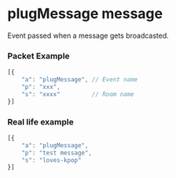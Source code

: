 # plugMessage message

Event passed when a message gets broadcasted.

### Packet Example

```js
[{
    "a": "plugMessage", // Event name
    "p": "xxx",
    "s": "xxxx"         // Room name
}]
```
### Real life example
```js
[{
    "a": "plugMessage",
    "p": "test message",
    "s": "loves-kpop"
}]
```